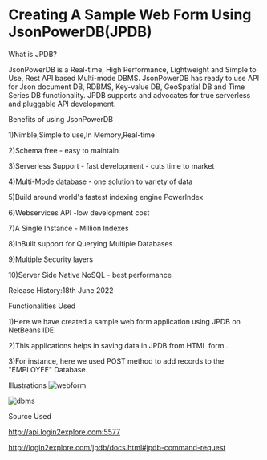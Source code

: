 # Creating A Sample Web Form Using JsonPowerDB(JPDB)

What is JPDB?

JsonPowerDB is a Real-time, High Performance, Lightweight and Simple to Use, Rest API based Multi-mode DBMS. JsonPowerDB has ready to use API for Json document DB, RDBMS, Key-value DB, GeoSpatial DB and Time Series DB functionality. JPDB supports and advocates for true serverless and pluggable API development.

Benefits of using JsonPowerDB

1)Nimble,Simple to use,In Memory,Real-time

2)Schema free - easy to maintain

3)Serverless Support - fast development - cuts time to market

4)Multi-Mode database - one solution to variety of data

5)Build around world's fastest indexing engine PowerIndex

6)Webservices API -low development cost

7)A Single Instance - Million Indexes

8)InBuilt support for Querying Multiple Databases

9)Multiple Security layers

10)Server Side Native NoSQL - best performance

Release History:18th June 2022

Functionalities Used

1)Here we have created a sample web form application using JPDB on NetBeans IDE.

2)This applications helps in saving data in JPDB from HTML form .

3)For instance, here we used POST method to add records to the "EMPLOYEE" Database.

Illustrations
![webform](https://user-images.githubusercontent.com/97789856/174439310-ca286dfc-7fd9-4e35-8cdd-f5dad2377fc3.jpg)

![dbms](https://user-images.githubusercontent.com/97789856/174439328-4759aab2-7a89-40db-8447-4e0b8a52fd08.jpg)

Source Used

http://api.login2explore.com:5577

http://login2explore.com/jpdb/docs.html#jpdb-command-request 
